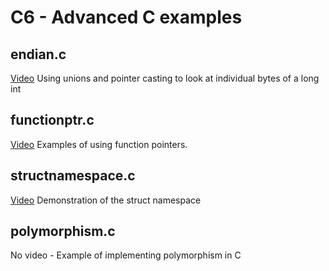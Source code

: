 # C6 - Advanced C examples

## endian.c

[Video](https://youtu.be/3u1r-Pze1D0)
Using unions and pointer casting to look at individual bytes of a long int

## functionptr.c

[Video](https://youtu.be/y2ax-WwTxKY)
Examples of using function pointers.

## structnamespace.c

[Video](https://youtu.be/iO9v9K7TRF0)
Demonstration of the struct namespace

## polymorphism.c

No video - Example of implementing polymorphism in C
